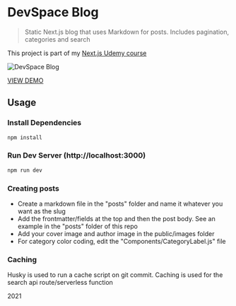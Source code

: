 # DevSpace Blog

> Static Next.js blog that uses Markdown for posts. Includes pagination, categories and search

This project is part of my [Next.js Udemy course](https://www.udemy.com/course/nextjs-dev-to-deployment)

![DevSpace Blog](/public/images/screen.png 'DevSpace Blog')

[VIEW DEMO](https://devspace-blog-pearl.vercel.app)

## Usage

### Install Dependencies
```bash
npm install
```

### Run Dev Server (http://localhost:3000) 
```bash
npm run dev
```

### Creating posts

* Create a markdown file in the "posts" folder and name it whatever you want as the slug
* Add the frontmatter/fields at the top and then the post body. See an example in the "posts" folder of this repo
* Add your cover image and author image in the public/images folder
* For category color coding, edit the "Components/CategoryLabel.js" file

### Caching

Husky is used to run a cache script on git commit. Caching is used for the search api route/serverless function

2021

